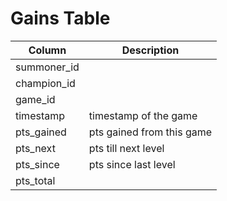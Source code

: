 # Gains Table

|Column   	| Description  	|
|---	|---	|
|summoner_id   	|   	|
|champion_id   	|   	|
|game_id   	|   	|
|timestamp   	| timestamp of the game  	|
| pts_gained   	| pts gained from this game  	|
| pts_next  	|  pts till next level 	|
| pts_since  	| pts since last level  	|
| pts_total  	|   	|
